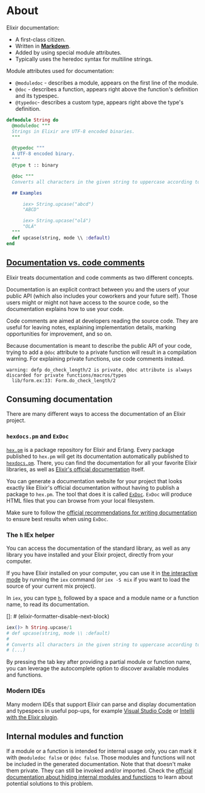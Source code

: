 # About

Elixir documentation:

- A first-class citizen.
- Written in [**Markdown**][markdown].
- Added by using special module attributes.
- Typically uses the heredoc syntax for multiline strings.

Module attributes used for documentation:

- `@moduledoc` - describes a module, appears on the first line of the module.
- `@doc` - describes a function, appears right above the function's definition and its typespec.
- `@typedoc`- describes a custom type, appears right above the type's definition.

```elixir
defmodule String do
  @moduledoc """
  Strings in Elixir are UTF-8 encoded binaries.
  """

  @typedoc """
  A UTF-8 encoded binary.
  """
  @type t :: binary

  @doc """
  Converts all characters in the given string to uppercase according to `mode`.

  ## Examples

      iex> String.upcase("abcd")
      "ABCD"

      iex> String.upcase("olá")
      "OLÁ"
  """
  def upcase(string, mode \\ :default)
end
```

## [Documentation vs. code comments][documentation-vs-comments]

Elixir treats documentation and code comments as two different concepts.

Documentation is an explicit contract between you and the users of your public API (which also includes your coworkers and your future self). Those users might or might not have access to the source code, so the documentation explains how to use your code.

Code comments are aimed at developers reading the source code. They are useful for leaving notes, explaining implementation details, marking opportunities for improvement, and so on.

Because documentation is meant to describe the public API of your code, trying to add a `@doc` attribute to a private function will result in a compilation warning. For explaining private functions, use code comments instead.

```
warning: defp do_check_length/2 is private, @doc attribute is always discarded for private functions/macros/types
  lib/form.ex:33: Form.do_check_length/2
```

## Consuming documentation

There are many different ways to access the documentation of an Elixir project.

### `hexdocs.pm` and `ExDoc`

[`hex.pm`][hex-pm] is a package repository for Elixir and Erlang. Every package published to `hex.pm` will get its documentation automatically published to [`hexdocs.pm`][hexdocs-pm]. There, you can find the documentation for all your favorite Elixir libraries, as well as [Elixir's official documentation][official-documentation] itself.

You can generate a documentation website for your project that looks exactly like Elixir's official documentation without having to publish a package to `hex.pm`. The tool that does it is called [`ExDoc`][ex-doc]. `ExDoc` will produce HTML files that you can browse from your local filesystem.

Make sure to follow the [official recommendations for writing documentation][writing-documentation-recommendations] to ensure best results when using `ExDoc`.

### The `h` IEx helper

You can access the documentation of the standard library, as well as any library you have installed and your Elixir project, directly from your computer.

If you have Elixir installed on your computer, you can use it in [the interactive mode][getting-started-iex] by running the `iex` command (or `iex -S mix` if you want to load the source of your current mix project).

In `iex`, you can type [`h`][iex-h], followed by a space and a module name or a function name, to read its documentation.

[]: # (elixir-formatter-disable-next-block)

```elixir
iex()> h String.upcase/1
# def upcase(string, mode \\ :default)
#
# Converts all characters in the given string to uppercase according to mode.
# (...)
```

By pressing the tab key after providing a partial module or function name, you can leverage the autocomplete option to discover available modules and functions.

### Modern IDEs

Many modern IDEs that support Elixir can parse and display documentation and typespecs in useful pop-ups, for example [Visual Studio Code][vsc-documentation] or [Intellij with the Elixir plugin][intellij-elixir-documentation].

## Internal modules and function

If a module or a function is intended for internal usage only, you can mark it with `@moduledoc false` or `@doc false`. Those modules and functions will not be included in the generated documentation. Note that that doesn't make them private. They can still be invoked and/or imported. Check the [official documentation about hiding internal modules and functions][hiding-internal-modules-and-functions] to learn about potential solutions to this problem.

[markdown]: https://docs.github.com/en/github/writing-on-github/basic-writing-and-formatting-syntax
[official-documentation]: https://hexdocs.pm/elixir/
[ex-doc]: https://hexdocs.pm/ex_doc/readme.html
[hex-pm]: https://hex.pm/
[hexdocs-pm]: https://hexdocs.pm/
[writing-documentation-recommendations]: https://hexdocs.pm/elixir/writing-documentation.html#recommendations
[intellij-elixir-documentation]: https://github.com/KronicDeth/intellij-elixir#quick-documentation
[vsc-documentation]: https://fly.io/phoenix-files/setup-vscode-for-elixir-development/
[iex-h]: https://hexdocs.pm/iex/IEx.Helpers.html#h/1
[getting-started-iex]: https://hexdocs.pm/elixir/introduction.html#interactive-mode
[hiding-internal-modules-and-functions]: https://hexdocs.pm/elixir/writing-documentation.html#hiding-internal-modules-and-functions
[documentation-vs-comments]: https://hexdocs.pm/elixir/writing-documentation.html#documentation-code-comments
